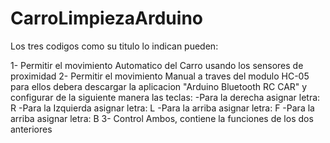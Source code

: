 # CarroLimpiezaArduino

Los tres codigos como su titulo lo indican pueden:

1- Permitir el movimiento Automatico del Carro usando los sensores de proximidad
2- Permitir el movimiento Manual a traves del modulo HC-05 para ellos debera descargar la aplicacion "Arduino Bluetooth RC CAR"
   y configurar de la siguiente manera las teclas:
    -Para la derecha asignar letra: R
    -Para la Izquierda asignar letra: L
    -Para la arriba asignar letra: F
    -Para la arriba asignar letra: B
3- Control Ambos, contiene la funciones de los dos anteriores

